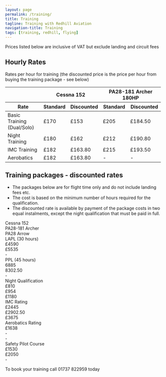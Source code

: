```yaml
---
layout: page
permalink: /training/
title: Training
tagline: Training with Redhill Aviation
navigation-title: Training
tags: [training, redhill, flying]
---
```


<div>Prices listed below are inclusive of VAT but exclude landing and circuit fees</div>

<h2>Hourly Rates</h2>

<div>Rates per hour for training (the discounted price is the price per hour from buying the training package - see below)</div>
<table class="prices-table training-hourly-rates">
    <thead>
        <tr>
            <th></th>
            <th colspan="2">Cessna 152</th>
            <th colspan="2">PA28-181 Archer 180HP</th>
        </tr>
        <tr>
            <th>Rate</th>
            <th>Standard</th>
            <th>Discounted</th>
            <th>Standard</th>
            <th>Discounted</th>
        </tr>
    </thead>
    <tbody>
        <tr>
            <td>Basic Training (Dual/Solo)</td>
            <td>£170</td>
            <td>£153</td>
            <td>£205</td>
            <td>£184.50</td>
        </tr>
        <tr>
            <td>Night Training</td>
            <td>£180</td>
            <td>£162</td>
            <td>£212</td>
            <td>£190.80</td>
        </tr>
        <tr>
            <td>IMC Training</td>
            <td>£182</td>
            <td>£163.80</td>
            <td>£215</td>
            <td>£193.50</td>
        </tr>
        <tr>
            <td>Aerobatics</td>
            <td>£182</td>
            <td>£163.80</td>
            <td>-</td>
            <td>-</td>
        </tr>
    </tbody>

</table>

<h2>Training packages - discounted rates</h2>
<div><ul><li>The packages below are for flight time only and do not include landing fees etc.</li>
 <li>The cost is based on the minimum number of hours required for the qualification.</li>
  <li>The discounted rate is available by payment of the package costs in two equal instalments, except the night qualification that must be paid in full.</li>
  </ul>
  </div>
<div class="prices-table">
    <div class="row">
        <div class="col-md-6"></div>
        <div class="col-md-2">Cessna 152</div>
        <div class="col-md-2">PA28-181 Archer</div>
        <div class="col-md-2">PA28 Arrow</div>
    </div>
    <div class="row">
        <div class="col-md-6">LAPL (30 hours)</div>
        <div class="col-md-2">£4590</div>
        <div class="col-md-2">£5535</div>
        <div class="col-md-2">-</div>
    </div>
    <div class="row">
        <div class="col-md-6">PPL (45 hours)</div>
        <div class="col-md-2">6885</div>
        <div class="col-md-2">8302.50</div>
        <div class="col-md-2">-</div>
    </div>
    <div class="row">
        <div class="col-md-6">Night Qualification</div>
        <div class="col-md-2">£810</div>
        <div class="col-md-2">£954</div>
        <div class="col-md-2">£1180</div>
    </div>
    <div class="row">
        <div class="col-md-6">IMC Rating</div>
        <div class="col-md-2">£2445</div>
        <div class="col-md-2">£2902.50</div>
        <div class="col-md-2">£3675</div>
    </div>
    <div class="row">
        <div class="col-md-6">Aerobatics Rating</div>
        <div class="col-md-2">£1638</div>
        <div class="col-md-2">-</div>
        <div class="col-md-2">-</div>
    </div>
    <div class="row">
        <div class="col-md-6">Safety Pilot Course</div>
        <div class="col-md-2">£1530</div>
        <div class="col-md-2">£2050</div>
        <div class="col-md-2">-</div>
    </div>


</div>

<div>
<p>
To book your training call 01737 822959 today
</p>
</div>